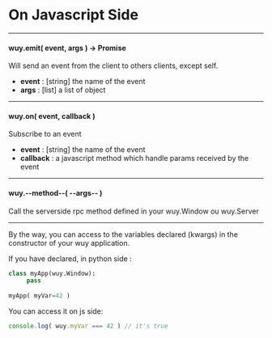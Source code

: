 # On Javascript Side

---
#### wuy.emit( event, args ) -> Promise
Will send an event from the client to others clients, except self.
  * **event** : [string] the name of the event
  * **args** : [list] a list of object

---
#### wuy.on( event, callback )
Subscribe to an event
  * **event** : [string] the name of the event
  * **callback** : a javascript method which handle params received by the event
  
---
#### wuy.--method--( --args-- )
Call the serverside rpc method defined in your wuy.Window ou wuy.Server

---
By the way, you can access to the variables declared (kwargs) in the constructor of your wuy application.

If you have declared, in python side :

```python
class myApp(wuy.Window):
     pass
     
myApp( myVar=42 )
```
You can access it on js side:

```javascript
console.log( wuy.myVar === 42 ) // it's true
```


